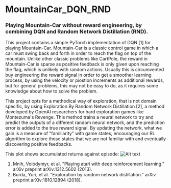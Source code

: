 # MountainCar_DQN_RND
### Playing Mountain-Car without reward engineering, by combining DQN and Random Network Distillation (RND).

This project contains a simple PyTorch implementation of DQN [1] for playing Mountain-Car. Mountain-Car is a classic control game in which a car must swing back and forth in order to reach the flag on top of the mountain. Unlike other classic problems like CartPole, the reward in Mountain-Car is sparse as positive feedback is only given upon reaching the flag, which is unlikely with random actions.
Usually this is circumvented buy engineering the reward signal in order to get a smoother learning process, by using the velocity or piostion increments as additional rewards, but for general problems, this may not be easy to do, as it requires some knowledge about how to solve the problem.

This project opts for a methodical way of exploration, that is not domain specific, by using Exploration By Random Network Distillation [2], a method developed by OpenAI researchers for hard exploration games like Montezuma's Revenge. This method trains a neural network to try and predict the outputs of a different random neural network, and the prediction error is added to the true reward signal. By updating the network, what we gain is a measure of "familiarity" with game states, encouraging our RL algorithm to explore those states that we are not familiar with and eventually discovering positive feedbacks.

This plot shows accumulated returns against episode:
![Alt text](https://user-images.githubusercontent.com/46422351/50738799-a29c2780-11e0-11e9-82f4-e1ac46ee1a3e.png)


1. Mnih, Volodymyr, et al. "Playing atari with deep reinforcement learning." arXiv preprint arXiv:1312.5602 (2013).
2. Burda, Yuri, et al. "Exploration by random network distillation." arXiv preprint arXiv:1810.12894 (2018).

